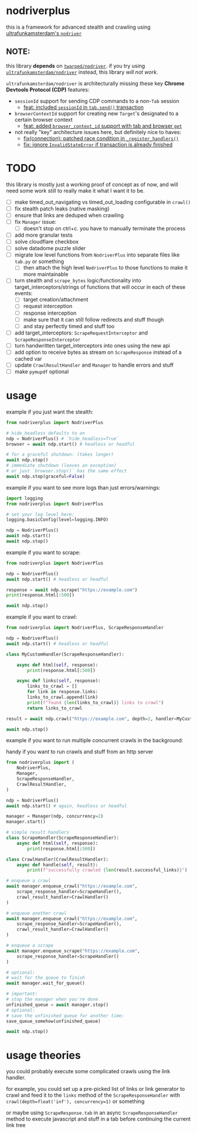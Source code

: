 # nodriverplus
this is a framework for advanced stealth and crawling using [ultrafunkamsterdam's `nodriver`](https://github.com/ultrafunkamsterdam/nodriver)

## **NOTE:**
this library **depends** on [`twarped/nodriver`](https://github.com/twarped/nodriver). if you try using [`ultrafunkamsterdam/nodriver`](https://github.com/ultrafunkamsterdam/nodriver) instead, this library *will not work*.

`ultrafunkamsterdam/nodriver` is architecturally missing these key **Chrome Devtools Protocol (CDP)** features:
- `sessionId` support for sending CDP commands to a non-`Tab` session
  - [feat: included `sessionId` in `tab.send()` transaction](https://github.com/twarped/nodriver/commit/bf1dfda6cb16a31d2fd302f370f130dda3a3413b)
- `browserContextId` support for creating new `Target`'s designated to a certain browser context
  - [feat: added `browser_context_id` support with tab and browser `get`](https://github.com/twarped/nodriver/commit/1dcb52e8063bad359a3f2978b83f44e20dfbca68)
- not really "key" architecture issues here, but definitely nice to haves: 
  - [fix(connection): patched race condition in `_register_handlers()`](https://github.com/twarped/nodriver/commit/fe0d05dcd6180e77350120479a3d073bf86cc9a8)
  - [fix: ignore `InvalidStateError` if transaction is already finished](https://github.com/twarped/nodriver/commit/5fca5b4b22f37af47194b844d6e4d062be777a14)

# **TODO**
this library is mostly just a working proof of concept as of now, and will need some work still to really make it what I want it to be.

- [ ] make timed_out_navigating vs timed_out_loading configurable in `crawl()`
- [ ] fix stealth patch leaks (native masking)
- [ ] ensure that links are deduped when crawling
- [ ] fix `Manager` issue:
	- [ ] doesn't stop on ctrl+c. you have to manually terminate the process
- [ ] add more granular tests
- [ ] solve cloudflare checkbox
- [ ] solve datadome puzzle slider
- [ ] migrate low level functions from `NodriverPlus` into separate files like `tab.py` or something
	- [ ] then attach the high level `NodriverPlus` to those functions to make it more maintainable
- [ ] turn stealth and `scrape_bytes` logic/functionality into target_interceptors/strings of functions that will occur in each of these events:
	- [ ] target creation/attachment
	- [ ] request interception
	- [ ] response interception
	- [ ] make sure that it can still follow redirects and stuff though
	- [ ] and stay perfectly timed and stuff too
- [ ] add target_interceptors: `ScrapeRequestInterceptor` and `ScrapeResponseInterceptor`
- [ ] turn handwritten target_interceptors into ones using the new api
- [ ] add option to receive bytes as stream on `ScrapeResponse` instead of a cached var
- [ ] update `CrawlResultHandler` and `Manager` to handle errors and stuff
- [ ] make `pymupdf` optional
# usage

example if you just want the stealth:
```python
from nodriverplus import NodriverPlus

# hide_headless defaults to on
ndp = NodriverPlus() # `hide_headless=True`
browser = await ndp.start() # headless or headful

# for a graceful shutdown: (takes longer)
await ndp.stop()
# immediate shutdown (leaves an exception)
# or just `browser.stop()` has the same effect
await ndp.stop(graceful=False)
```

example if you want to see more logs than just errors/warnings:
```python
import logging
from nodriverplus import NodriverPlus

# set your log level here:
logging.basicConfig(level=logging.INFO)

ndp = NodriverPlus()
await ndp.start()
await ndp.stop()
```

example if you want to scrape:
```python
from nodriverplus import NodriverPlus

ndp = NodriverPlus()
await ndp.start() # headless or headful

response = await ndp.scrape("https://example.com")
print(response.html[:500])

await ndp.stop()
```

example if you want to crawl:
```python
from nodriverplus import NodriverPlus, ScrapeResponseHandler

ndp = NodriverPlus()
await ndp.start() # headless or headful

class MyCustomHandler(ScrapeResponseHandler):

    async def html(self, response):
        print(response.html[:500])

    async def links(self, response):
        links_to_crawl = []
        for link in response.links:
        links_to_crawl.append(link)
        print(f"found {len(links_to_crawl)} links to crawl")
        return links_to_crawl

result = await ndp.crawl("https://example.com", depth=2, handler=MyCustomHandler())

await ndp.stop()
```

example if you want to run multiple concurrent crawls in the background:

handy if you want to run crawls and stuff from an http server
```python
from nodriverplus import (
    NodriverPlus,
    Manager,
    ScrapeResponseHandler,
    CrawlResultHandler,
)

ndp = NodriverPlus()
await ndp.start() # again, headless or headful

manager = Manager(ndp, concurrency=2)
manager.start()

# simple result handlers
class ScrapeHandler(ScrapeResponseHandler):
    async def html(self, response):
        print(response.html[:500])

class CrawlHandler(CrawlResultHandler):
    async def handle(self, result):
        print(f"successfully crawled {len(result.successful_links)}")

# enqueue a crawl
await manager.enqueue_crawl("https://example.com",
    scrape_response_handler=ScrapeHandler(),
    crawl_result_handler=CrawlHandler()
)

# enqueue another crawl
await manager.enqueue_crawl("https://example.com",
    scrape_response_handler=ScrapeHandler(),
    crawl_result_handler=CrawlHandler()
)

# enqueue a scrape
await manager.enqueue_scrape("https://example.com",
    scrape_response_handler=ScrapeHandler()
)

# optional:
# wait for the queue to finish
await manager.wait_for_queue()

# important:
# stop the manager when you're done
unfinished_queue = await manager.stop()
# optional:
# save the unfinished queue for another time:
save_queue_somehow(unfinished_queue)

await ndp.stop()
```


# usage theories

you could probably execute some complicated crawls using the link handler.

for example, you could set up a pre-picked list of links or link generator to crawl and feed it to the `links` method of the `ScrapeResponseHandler` with `crawl(depth=float('inf'), concurrency=1)` or something

or maybe using `ScrapeResponse.tab` in an async `ScrapeResponseHandler` method to execute javascript and stuff in a tab before continuing the current link tree